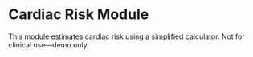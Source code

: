 # Cardiac Risk Module

This module estimates cardiac risk using a simplified calculator.
Not for clinical use—demo only.
